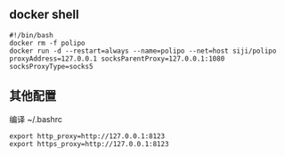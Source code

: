 ## docker shell

```shell
#!/bin/bash
docker rm -f polipo
docker run -d --restart=always --name=polipo --net=host siji/polipo proxyAddress=127.0.0.1 socksParentProxy=127.0.0.1:1080 socksProxyType=socks5
```

## 其他配置

编译 ~/.bashrc

```shell
export http_proxy=http://127.0.0.1:8123
export https_proxy=http://127.0.0.1:8123
```
